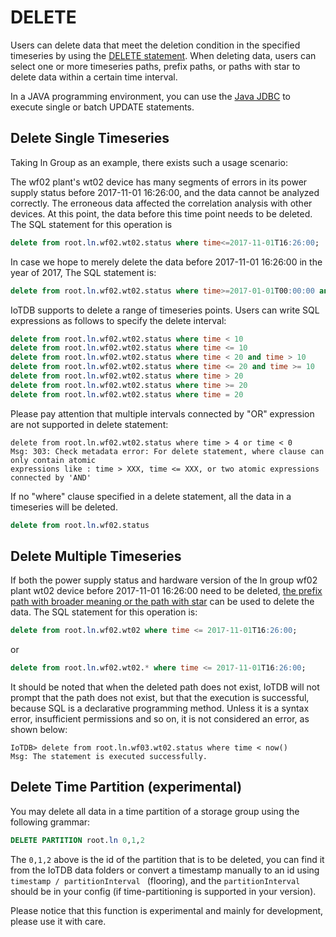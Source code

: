 <!--

    Licensed to the Apache Software Foundation (ASF) under one
    or more contributor license agreements.  See the NOTICE file
    distributed with this work for additional information
    regarding copyright ownership.  The ASF licenses this file
    to you under the Apache License, Version 2.0 (the
    "License"); you may not use this file except in compliance
    with the License.  You may obtain a copy of the License at
    
        http://www.apache.org/licenses/LICENSE-2.0
    
    Unless required by applicable law or agreed to in writing,
    software distributed under the License is distributed on an
    "AS IS" BASIS, WITHOUT WARRANTIES OR CONDITIONS OF ANY
    KIND, either express or implied.  See the License for the
    specific language governing permissions and limitations
    under the License.

-->

# DELETE

Users can delete data that meet the deletion condition in the specified timeseries by using the [DELETE statement](../Reference/SQL-Reference.md). When deleting data, users can select one or more timeseries paths, prefix paths, or paths with star  to delete data within a certain time interval.

In a JAVA programming environment, you can use the [Java JDBC](../API/Programming-JDBC.md) to execute single or batch UPDATE statements.

## Delete Single Timeseries
Taking ln Group as an example, there exists such a usage scenario:

The wf02 plant's wt02 device has many segments of errors in its power supply status before 2017-11-01 16:26:00, and the data cannot be analyzed correctly. The erroneous data affected the correlation analysis with other devices. At this point, the data before this time point needs to be deleted. The SQL statement for this operation is

```sql
delete from root.ln.wf02.wt02.status where time<=2017-11-01T16:26:00;
```

In case we hope to merely delete the data before 2017-11-01 16:26:00 in the year of 2017, The SQL statement is:
```sql
delete from root.ln.wf02.wt02.status where time>=2017-01-01T00:00:00 and time<=2017-11-01T16:26:00;
```

IoTDB supports to delete a range of timeseries points. Users can write SQL expressions as follows to specify the delete interval:

```sql
delete from root.ln.wf02.wt02.status where time < 10
delete from root.ln.wf02.wt02.status where time <= 10
delete from root.ln.wf02.wt02.status where time < 20 and time > 10
delete from root.ln.wf02.wt02.status where time <= 20 and time >= 10
delete from root.ln.wf02.wt02.status where time > 20
delete from root.ln.wf02.wt02.status where time >= 20
delete from root.ln.wf02.wt02.status where time = 20
```

Please pay attention that multiple intervals connected by "OR" expression are not supported in delete statement:

```
delete from root.ln.wf02.wt02.status where time > 4 or time < 0
Msg: 303: Check metadata error: For delete statement, where clause can only contain atomic
expressions like : time > XXX, time <= XXX, or two atomic expressions connected by 'AND'
```

If no "where" clause specified in a delete statement, all the data in a timeseries will be deleted.

```sql
delete from root.ln.wf02.status
```


## Delete Multiple Timeseries
If both the power supply status and hardware version of the ln group wf02 plant wt02 device before 2017-11-01 16:26:00 need to be deleted, [the prefix path with broader meaning or the path with star](../Data-Concept/Data-Model-and-Terminology.md) can be used to delete the data. The SQL statement for this operation is:

```sql
delete from root.ln.wf02.wt02 where time <= 2017-11-01T16:26:00;
```
or

```sql
delete from root.ln.wf02.wt02.* where time <= 2017-11-01T16:26:00;
```
It should be noted that when the deleted path does not exist, IoTDB will not prompt that the path does not exist, but that the execution is successful, because SQL is a declarative programming method. Unless it is a syntax error, insufficient permissions and so on, it is not considered an error, as shown below:
```
IoTDB> delete from root.ln.wf03.wt02.status where time < now()
Msg: The statement is executed successfully.
```

## Delete Time Partition (experimental)
You may delete all data in a time partition of a storage group using the following grammar:

```sql
DELETE PARTITION root.ln 0,1,2
```

The `0,1,2` above is the id of the partition that is to be deleted, you can find it from the IoTDB
data folders or convert a timestamp manually to an id using `timestamp / partitionInterval
` (flooring), and the `partitionInterval` should be in your config (if time-partitioning is
supported in your version).

Please notice that this function is experimental and mainly for development, please use it with care.
